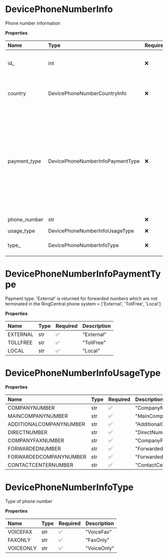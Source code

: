 # DevicePhoneNumberInfo

Phone number information

**Properties**

| Name         | Type                             | Required | Description                                                                                                                                             |
| :----------- | :------------------------------- | :------- | :------------------------------------------------------------------------------------------------------------------------------------------------------ |
| id\_         | int                              | ❌       | Internal identifier of a phone number                                                                                                                   |
| country      | DevicePhoneNumberCountryInfo     | ❌       | Brief information on a phone number country                                                                                                             |
| payment_type | DevicePhoneNumberInfoPaymentType | ❌       | Payment type. 'External' is returned for forwarded numbers which are not terminated in the RingCentral phone system = ['External', 'TollFree', 'Local'] |
| phone_number | str                              | ❌       | Phone number                                                                                                                                            |
| usage_type   | DevicePhoneNumberInfoUsageType   | ❌       |                                                                                                                                                         |
| type\_       | DevicePhoneNumberInfoType        | ❌       | Type of phone number                                                                                                                                    |

# DevicePhoneNumberInfoPaymentType

Payment type. 'External' is returned for forwarded numbers which are not terminated in the RingCentral phone system = ['External', 'TollFree', 'Local']

**Properties**

| Name     | Type | Required | Description |
| :------- | :--- | :------- | :---------- |
| EXTERNAL | str  | ✅       | "External"  |
| TOLLFREE | str  | ✅       | "TollFree"  |
| LOCAL    | str  | ✅       | "Local"     |

# DevicePhoneNumberInfoUsageType

**Properties**

| Name                    | Type | Required | Description               |
| :---------------------- | :--- | :------- | :------------------------ |
| COMPANYNUMBER           | str  | ✅       | "CompanyNumber"           |
| MAINCOMPANYNUMBER       | str  | ✅       | "MainCompanyNumber"       |
| ADDITIONALCOMPANYNUMBER | str  | ✅       | "AdditionalCompanyNumber" |
| DIRECTNUMBER            | str  | ✅       | "DirectNumber"            |
| COMPANYFAXNUMBER        | str  | ✅       | "CompanyFaxNumber"        |
| FORWARDEDNUMBER         | str  | ✅       | "ForwardedNumber"         |
| FORWARDEDCOMPANYNUMBER  | str  | ✅       | "ForwardedCompanyNumber"  |
| CONTACTCENTERNUMBER     | str  | ✅       | "ContactCenterNumber"     |

# DevicePhoneNumberInfoType

Type of phone number

**Properties**

| Name      | Type | Required | Description |
| :-------- | :--- | :------- | :---------- |
| VOICEFAX  | str  | ✅       | "VoiceFax"  |
| FAXONLY   | str  | ✅       | "FaxOnly"   |
| VOICEONLY | str  | ✅       | "VoiceOnly" |

<!-- This file was generated by liblab | https://liblab.com/ -->
